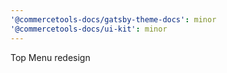 ```yaml
---
'@commercetools-docs/gatsby-theme-docs': minor
'@commercetools-docs/ui-kit': minor
---
```


Top Menu redesign
